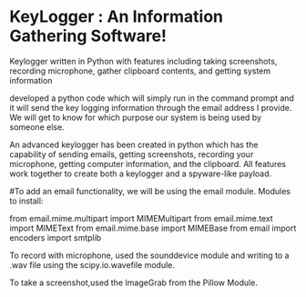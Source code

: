 # KeyLogger : An Information Gathering Software!

Keylogger written in Python with features including taking screenshots, recording microphone, gather clipboard contents, and getting system information

developed a python code which will simply run in the command prompt and it will send the key logging information through the email address I provide. We will get to know for which purpose our system is being used by someone else.

An advanced keylogger has been created in python which has the capability of sending emails, getting screenshots, recording your microphone, getting computer information, and the clipboard. All features work together to create both a keylogger and a spyware-like payload.


#To add an email functionality, we will be using the email module.
Modules to install:

from email.mime.multipart
import MIMEMultipart
from email.mime.text
import MIMEText from email.mime.base
import MIMEBase
from email import encoders
import smtplib



To record with microphone, used the sounddevice module and writing to a .wav file using the scipy.io.wavefile module.


To take a screenshot,used the ImageGrab from the Pillow Module.

